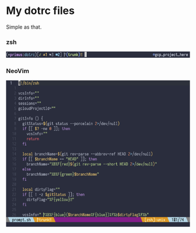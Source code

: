 # My dotrc files

Simple as that.

### zsh

![zsh prompt style](/images/zsh_prompt.png)

### NeoVim

![neovim style](/images/nvim.png)
